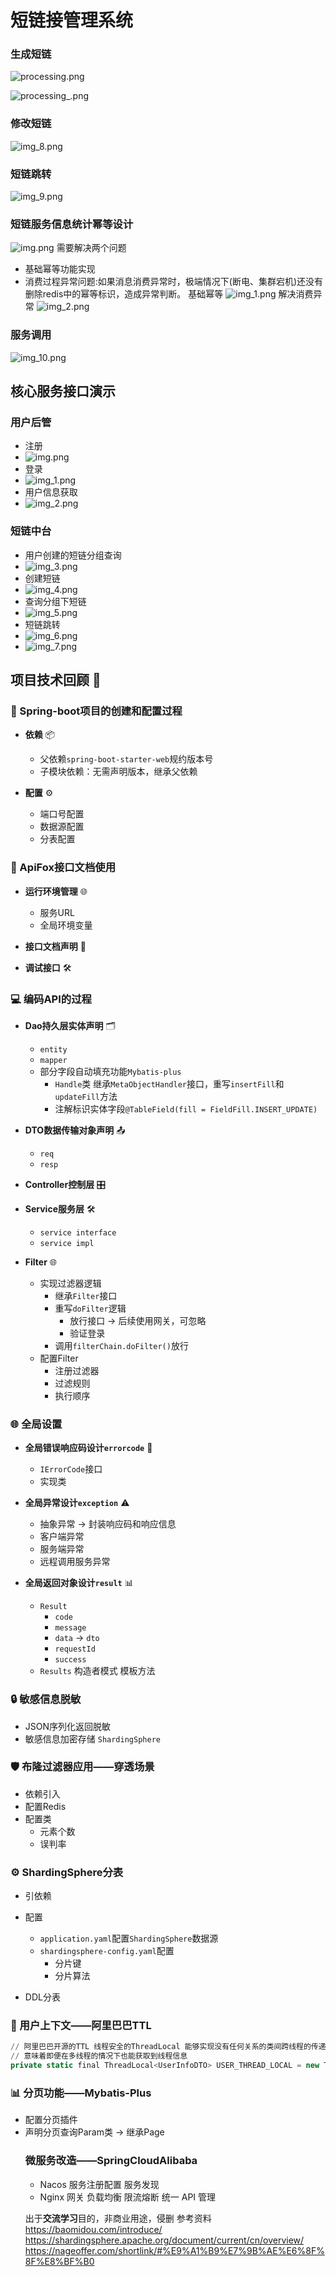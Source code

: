 # 短链接管理系统
### 生成短链
![processing.png](ReadMeImag/processing.png)

![processing_.png](ReadMeImag/processing_.png)
### 修改短链
![img_8.png](ReadMeImag/img_8.png)
### 短链跳转
![img_9.png](ReadMeImag/img_9.png)
### 短链服务信息统计幂等设计
![img.png](ReadMeImag/img_11.png)
需要解决两个问题
- 基础幂等功能实现
- 消费过程异常问题:如果消息消费异常时，极端情况下(断电、集群宕机)还没有删除redis中的幂等标识，造成异常判断。
基础幂等
![img_1.png](ReadMeImag/img_12.png)
解决消费异常
![img_2.png](ReadMeImag/img_13.png)
### 服务调用
![img_10.png](ReadMeImag/img_10.png)
## 核心服务接口演示
### 用户后管
- 注册
- ![img.png](ReadMeImag/img.png)
- 登录
- ![img_1.png](ReadMeImag/img_1.png)
- 用户信息获取
- ![img_2.png](ReadMeImag/img_2.png)
### 短链中台
- 用户创建的短链分组查询
- ![img_3.png](ReadMeImag/img_3.png)
- 创建短链
- ![img_4.png](ReadMeImag/img_4.png)
- 查询分组下短链
- ![img_5.png](ReadMeImag/img_5.png)
- 短链跳转
- ![img_6.png](ReadMeImag/img_6.png)
- ![img_7.png](ReadMeImag/img_7.png)
## 项目技术回顾 🚀

### 🌱 Spring-boot项目的创建和配置过程

- **依赖** 📦
    - 父依赖`spring-boot-starter-web`规约版本号
    - 子模块依赖：无需声明版本，继承父依赖

- **配置** ⚙️
    - 端口号配置
    - 数据源配置
    - 分表配置

### 📄 ApiFox接口文档使用

- **运行环境管理** 🌐
    - 服务URL
    - 全局环境变量

- **接口文档声明** 📜

- **调试接口** 🛠️

### 💻 编码API的过程

- **Dao持久层实体声明** 🗂️
    - `entity`
    - `mapper`
    - 部分字段自动填充功能`Mybatis-plus`
        - `Handle`类 继承`MetaObjectHandler`接口，重写`insertFill`和`updateFill`方法
        - 注解标识实体字段`@TableField(fill = FieldFill.INSERT_UPDATE)`

- **DTO数据传输对象声明** 📤
    - `req`
    - `resp`

- **Controller控制层** 🎛️
- **Service服务层** 🛠️
    - `service interface`
    - `service impl`

- **Filter** 🌐
    - 实现过滤器逻辑
        - 继承`Filter`接口
        - 重写`doFilter`逻辑
            - 放行接口 -> 后续使用网关，可忽略
            - 验证登录
        - 调用`filterChain.doFilter()`放行
    - 配置Filter
        - 注册过滤器
        - 过滤规则
        - 执行顺序

### 🌐 全局设置

- **全局错误响应码设计`errorcode`** 🛑
    - `IErrorCode`接口
    - 实现类

- **全局异常设计`exception`** ⚠️
    - 抽象异常 -> 封装响应码和响应信息
    - 客户端异常
    - 服务端异常
    - 远程调用服务异常

- **全局返回对象设计`result`** 📊
    - `Result`
        - `code`
        - `message`
        - `data` -> `dto`
        - `requestId`
        - `success`
    - `Results` 构造者模式 模板方法

### 🔒 敏感信息脱敏

- JSON序列化返回脱敏
- 敏感信息加密存储 `ShardingSphere`

### 🛡️ 布隆过滤器应用——穿透场景

- 依赖引入
- 配置Redis
- 配置类
    - 元素个数
    - 误判率

### ⚙️ ShardingSphere分表

- 引依赖
- 配置
    - `application.yaml`配置`ShardingSphere`数据源
    - `shardingsphere-config.yaml`配置
        - 分片键
        - 分片算法

- DDL分表

### 👤 用户上下文——阿里巴巴TTL

```sql
// 阿里巴巴开源的TTL 线程安全的ThreadLocal 能够实现没有任何关系的类间跨线程的传递
// 意味着即便在多线程的情况下也能获取到线程信息
private static final ThreadLocal<UserInfoDTO> USER_THREAD_LOCAL = new TransmittableThreadLocal<>();

```
### 📊 分页功能——Mybatis-Plus
- 配置分页插件
- 声明分页查询Param类 -> 继承Page<Object>

### 微服务改造——SpringCloudAlibaba
- Nacos 服务注册配置 服务发现
- Nginx 网关 负载均衡 限流熔断 统一 API 管理

出于**交流学习**目的，非商业用途，侵删
参考资料
https://baomidou.com/introduce/
https://shardingsphere.apache.org/document/current/cn/overview/
https://nageoffer.com/shortlink/#%E9%A1%B9%E7%9B%AE%E6%8F%8F%E8%BF%B0
